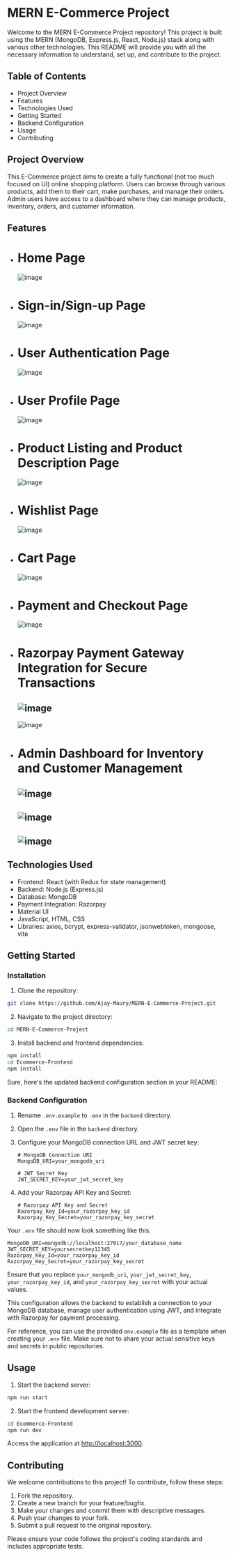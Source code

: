 # MERN E-Commerce Project

Welcome to the MERN E-Commerce Project repository! This project is built using the MERN (MongoDB, Express.js, React, Node.js) stack along with various other technologies. This README will provide you with all the necessary information to understand, set up, and contribute to the project.

## Table of Contents

- Project Overview
- Features
- Technologies Used
- Getting Started
- Backend Configuration
- Usage
- Contributing

## Project Overview

This E-Commerce project aims to create a fully functional (not too much focused on UI) online shopping platform. Users can browse through various products, add them to their cart, make purchases, and manage their orders. Admin users have access to a dashboard where they can manage products, inventory, orders, and customer information.

## Features

- # Home Page
  ![image](https://github.com/Ajay-Maury/MERN-E-Commerce-Project/assets/97455068/055c60f8-8f20-4d57-a471-70f06ac5cd09)

- # Sign-in/Sign-up Page
  ![image](https://github.com/Ajay-Maury/MERN-E-Commerce-Project/assets/97455068/c87a3f5a-4925-4903-ac9f-81c728db84af)

- # User Authentication Page
  ![image](https://github.com/Ajay-Maury/MERN-E-Commerce-Project/assets/97455068/4b066fc9-6bfb-4e43-90e6-b643f1867f0d)

- # User Profile Page
  ![image](https://github.com/Ajay-Maury/MERN-E-Commerce-Project/assets/97455068/09dcb3c3-2cb7-49e6-af15-678b1f65cfa2)

- # Product Listing and Product Description Page
  ![image](https://github.com/Ajay-Maury/MERN-E-Commerce-Project/assets/97455068/e89aa6b1-8604-496a-9185-3f416b557fed)

- # Wishlist Page
  ![image](https://github.com/Ajay-Maury/MERN-E-Commerce-Project/assets/97455068/99c9ac78-df96-4ff5-9480-74a7b23fdef0)

- # Cart Page
  ![image](https://github.com/Ajay-Maury/MERN-E-Commerce-Project/assets/97455068/927ab9ee-f374-446c-9536-45944054603a)

- # Payment and Checkout Page
  ![image](https://github.com/Ajay-Maury/MERN-E-Commerce-Project/assets/97455068/e8fecfb4-7ced-48bf-86a9-758d62dad18d)

- # Razorpay Payment Gateway Integration for Secure Transactions
  ![image](https://github.com/Ajay-Maury/MERN-E-Commerce-Project/assets/97455068/75707dc6-eb26-4016-89c1-2b65c19441ca)
  ---
  ![image](https://github.com/Ajay-Maury/MERN-E-Commerce-Project/assets/97455068/4c2f55d6-a5f8-4147-8c60-4b4d6c4803b8)

- # Admin Dashboard for Inventory and Customer Management
  ![image](https://github.com/Ajay-Maury/MERN-E-Commerce-Project/assets/97455068/7a0fc831-c2bb-43e5-8a70-1be3b8ca2af9)
  ---
  ![image](https://github.com/Ajay-Maury/MERN-E-Commerce-Project/assets/97455068/7e15568d-3931-402a-b927-69311f7803be)
  ---
  ![image](https://github.com/Ajay-Maury/MERN-E-Commerce-Project/assets/97455068/95a02dcb-3831-4394-ae61-cb5c9e3eeaa3)
  ---




## Technologies Used

- Frontend: React (with Redux for state management)
- Backend: Node.js (Express.js)
- Database: MongoDB
- Payment Integration: Razorpay
- Material UI
- JavaScript, HTML, CSS
- Libraries: axios, bcrypt, express-validator, jsonwebtoken, mongoose, vite

## Getting Started

### Installation

1. Clone the repository:

```bash
git clone https://github.com/Ajay-Maury/MERN-E-Commerce-Project.git
```

2. Navigate to the project directory:

```bash
cd MERN-E-Commerce-Project
```

3. Install backend and frontend dependencies:

```bash
npm install
cd Ecommerce-Frontend
npm install
```

Sure, here's the updated backend configuration section in your README:

### Backend Configuration

1. Rename `.env.example` to `.env` in the `backend` directory.
2. Open the `.env` file in the `backend` directory.

3. Configure your MongoDB connection URL and JWT secret key:

   ```dotenv
   # MongoDB Connection URI
   MongoDB_URI=your_mongodb_uri

   # JWT Secret Key
   JWT_SECRET_KEY=your_jwt_secret_key
   ```

4. Add your Razorpay API Key and Secret:

   ```dotenv
   # Razorpay API Key and Secret
   Razorpay_Key_Id=your_razorpay_key_id
   Razorpay_Key_Secret=your_razorpay_key_secret
   ```

Your `.env` file should now look something like this:

```dotenv
MongoDB_URI=mongodb://localhost:27017/your_database_name
JWT_SECRET_KEY=yoursecretkey12345
Razorpay_Key_Id=your_razorpay_key_id
Razorpay_Key_Secret=your_razorpay_key_secret
```

Ensure that you replace `your_mongodb_uri`, `your_jwt_secret_key`, `your_razorpay_key_id`, and `your_razorpay_key_secret` with your actual values.

This configuration allows the backend to establish a connection to your MongoDB database, manage user authentication using JWT, and integrate with Razorpay for payment processing.

For reference, you can use the provided `env.example` file as a template when creating your `.env` file. Make sure not to share your actual sensitive keys and secrets in public repositories.

## Usage

1. Start the backend server:

```bash
npm run start
```

2. Start the frontend development server:

```bash
cd Ecommerce-Frontend
npm run dev
```

Access the application at [http://localhost:3000](http://localhost:3000).

## Contributing

We welcome contributions to this project! To contribute, follow these steps:

1. Fork the repository.
2. Create a new branch for your feature/bugfix.
3. Make your changes and commit them with descriptive messages.
4. Push your changes to your fork.
5. Submit a pull request to the original repository.

Please ensure your code follows the project's coding standards and includes appropriate tests.

